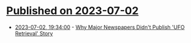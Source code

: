 # [Published on 2023-07-02](index.md)

* [2023-07-02, 19:34:00](https://entertainment.slashdot.org/story/23/07/02/1922237/why-major-newspapers-didnt-publish-ufo-retrieval-story?utm_source=rss1.0mainlinkanon&utm_medium=feed) - [Why Major Newspapers Didn't Publish 'UFO Retrieval' Story](https://entertainment.slashdot.org/story/23/07/02/1922237/why-major-newspapers-didnt-publish-ufo-retrieval-story?utm_source=rss1.0mainlinkanon&utm_medium=feed)
